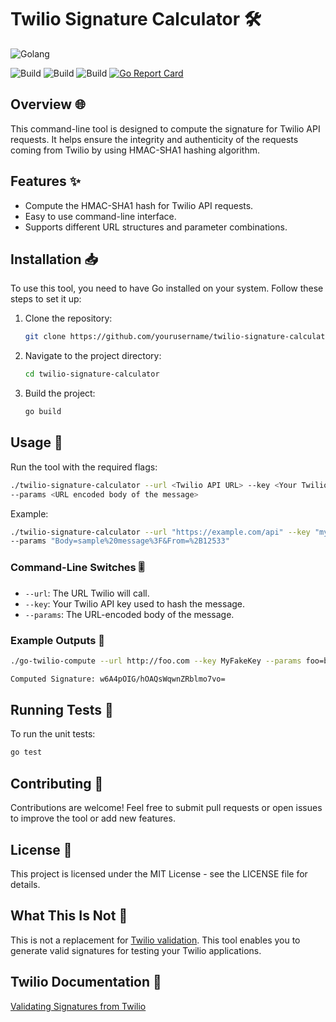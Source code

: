 # Twilio Signature Calculator 🛠️

![Golang](https://img.shields.io/badge/Go-00add8.svg?labelColor=171e21&style=for-the-badge&logo=go)

![Build](https://github.com/kmesiab/go-twilio-compute/actions/workflows/go-build.yml/badge.svg)
![Build](https://github.com/kmesiab/go-twilio-compute/actions/workflows/go-lint.yml/badge.svg)
![Build](https://github.com/kmesiab/go-twilio-compute/actions/workflows/go-test.yml/badge.svg)
[![Go Report Card](https://goreportcard.com/badge/github.com/kmesiab/go-twilio-compute)](https://goreportcard.com/report/github.com/kmesiab/go-twilio-compute)

## Overview 🌐

This command-line tool is designed to compute the signature for Twilio API
requests. It helps ensure the integrity and authenticity of the requests
coming from Twilio by using HMAC-SHA1 hashing algorithm.

## Features ✨

- Compute the HMAC-SHA1 hash for Twilio API requests.
- Easy to use command-line interface.
- Supports different URL structures and parameter combinations.

## Installation 📥

To use this tool, you need to have Go installed on your system. Follow these
steps to set it up:

1. Clone the repository:

   ```bash
   git clone https://github.com/yourusername/twilio-signature-calculator.git
   ```

2. Navigate to the project directory:

   ```bash
   cd twilio-signature-calculator
   ```

3. Build the project:

   ```bash
   go build
   ```

## Usage 🚀

Run the tool with the required flags:

```bash
./twilio-signature-calculator --url <Twilio API URL> --key <Your Twilio API Key>
--params <URL encoded body of the message>
```

Example:

```bash
./twilio-signature-calculator --url "https://example.com/api" --key "mysecretkey"
--params "Body=sample%20message%3F&From=%2B12533"
```

### Command-Line Switches 🎚️

- `--url`: The URL Twilio will call.
- `--key`: Your Twilio API key used to hash the message.
- `--params`: The URL-encoded body of the message.

### Example Outputs 📝

```bash
./go-twilio-compute --url http://foo.com --key MyFakeKey --params foo=bar

Computed Signature: w6A4pOIG/hOAQsWqwnZRblmo7vo=
```

## Running Tests 🧪

To run the unit tests:

```bash
go test
```

## Contributing 🤝

Contributions are welcome! Feel free to submit pull requests or open issues
to improve the tool or add new features.

## License 📜

This project is licensed under the MIT License - see the LICENSE file for
details.

## What This Is Not 🚫

This is not a replacement for
[Twilio validation](https://www.twilio.com/docs/usage/webhooks/webhooks-security#validating-signatures-from-twilio).
This tool enables you to generate valid signatures for testing your Twilio applications.

## Twilio Documentation 🔗

[Validating Signatures from Twilio](https://www.twilio.com/docs/usage/webhooks/webhooks-security#validating-signatures-from-twilio)
